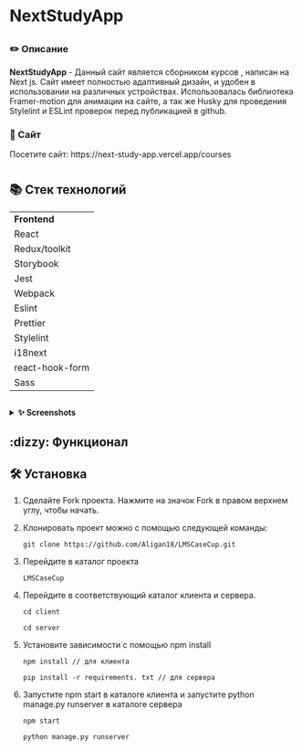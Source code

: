 <summary><h1>NextStudyApp</h1></summary>
<h2></h2>


<h3>✏️ Описание</h3>
      <strong>NextStudyApp</strong> - Данный сайт является сборником курсов , написан на Next js. Сайт имеет полностью адаптивный дизайн, и удобен в использовании на различных устройствах. Использовалась библиотека  Framer-motion для анимации на сайте, а так же Husky для  проведения  Stylelint и  ESLint проверок перед публикацией в github.

<h3>🎨 Сайт</h3>
Посетите сайт: https://next-study-app.vercel.app/courses

<h1></h1>
<summary><h2>📚 Стек технологий</h2></summary>


<table>
<tr>
<td><strong>Frontend</strong></td>  
</tr>
<tr>
<td>React</td>  
</tr>
<tr>
<td>Redux/toolkit</td>  
</tr>
<tr>
<td>Storybook</td> 
</tr>
<tr>
<td>Jest</td>  
</tr>
<tr>
<td>Webpack</td>  
</tr>
<tr>
<td>Eslint</td> 
</tr>
<tr>
<td>Prettier</td>  
</tr>
<tr>
      <td>Stylelint</td>  
</tr>
<tr>
      <td>i18next</td>  
</tr>
<tr>
      <td>react-hook-form</td> 
</tr>
<tr>
      <td>Sass</td>  
</tr>
</table> 

<h2></h2>
<details><summary><strong>✨ Screenshots</strong></summary>
| ![Главная страница](/pictures/Главная.jpg "Главная страница") | | :--: | | *Главная страница* |
| ![Курсы](/pictures/Курсы.jpg "Курсы") | | :--: | | *Курсы* |
| ![Страница редактирования ](/pictures/Редактирование.jpg "Страница редактирования") | | :--: | | *Страница редактирования* |
| ![Темная тема](/pictures/Темная_тема.jpg "Темная тема") | | :--: | | *Темная тема* |
| ![Светлая тема](/pictures/Светлая_тема.jpg "Светлая тема") | | :--: | | *Светлая тема* |

</details>
<h2></h2>



<summary><h2>:dizzy: Функционал</h2></summary>




<h2></h2>
<summary><h2>🛠️ Установка</h2></summary>



1. Сделайте Fork проекта. Нажмите на значок Fork в правом верхнем углу, чтобы начать.

2. Клонировать проект можно с помощью следующей команды:
  
      ~~~
      git clone https://github.com/Aligan18/LMSCaseCup.git
      ~~~

3. Перейдите в каталог проекта

      ~~~
      LMSCaseCup
      ~~~

4. Перейдите в соответствующий каталог клиента и сервера.
      ~~~
      cd client
      ~~~
      ~~~
      cd server
      ~~~
5. Установите зависимости с помощью npm install
      ~~~
      npm install // для клиента 
      ~~~
      ~~~
      pip install -r requirements. txt // для сервера
      ~~~

7. Запустите npm start в каталоге клиента и запустите python manage.py runserver в каталоге сервера
      ~~~
      npm start
      ~~~
      ~~~
      python manage.py runserver  
      ~~~
